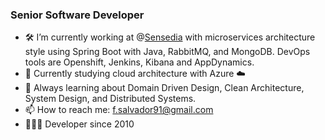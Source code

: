 ### Senior Software Developer 
- 🛠  I’m currently working at @[Sensedia](https://www.sensedia.com.br/) with microservices architecture style using Spring Boot with Java, RabbitMQ, and MongoDB. DevOps tools are Openshift, Jenkins, Kibana and AppDynamics.   
- 🌱 Currently studying cloud architecture with Azure ☁️  
- 🔭 Always learning about Domain Driven Design, Clean Architecture, System Design, and Distributed Systems. 
- 📫 How to reach me: f.salvador91@gmail.com  
- 👨🏽‍💻 Developer since 2010

